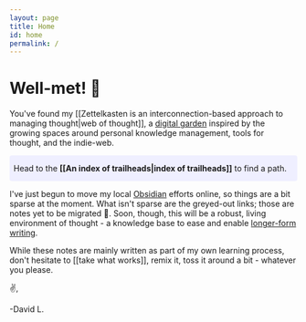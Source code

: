 ```yaml
---
layout: page
title: Home
id: home
permalink: /
---
```


# Well-met! 🍄

You've found my [[Zettelkasten is an interconnection-based approach to managing thought|web of thought]], a [digital garden](https://maggieappleton.com/garden-history) inspired by the growing spaces around personal knowledge management, tools for thought, and the indie-web. 

<p style="padding: 1em .5em; background: #efefff; border-radius: 4px;">
  Head to the <span style="font-weight: bold">[[An index of trailheads|index of trailheads]]</span> to find a path.
</p> 

I've just begun to move my local [Obsidian](https://www.obsidian.md/) efforts online, so things are a bit sparse at the moment. What isn't sparse are the greyed-out links; those are notes yet to be migrated 🐢. Soon, though, this will be a robust, living environment of thought - a knowledge base to ease and enable [longer-form writing](/writing/).

While these notes are mainly written as part of my own learning process, don't hesitate to [[take what works]], remix it, toss it around a bit - whatever you please.

✌️,  

-David L.

<style>
  .wrapper {
    max-width: 46em;
  }
</style>

